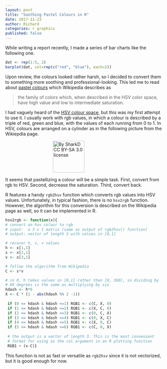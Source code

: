 ```yaml
---
layout: post
title: "Soothing Pastel Colours in R"
date: 2017-11-23
author: Richard
categories: r graphics
published: false
---
```

While writing a report recently, I made a series of bar charts like the following one.

```r
dat <- rep(1:5, 2)
barplot(dat, col=rep(c("red", "blue"), each=2))
```

Upon review, the colours looked rather harsh, so I decided to convert them to something more soothing and professional-looking.
This led me to read about [pastel colours](https://en.wikipedia.org/wiki/Pastel_(color)) which Wikipedia describes as

> the family of colors which, when described in the HSV color space, have high value and low to intermediate saturation.

I had vaguely heard of the [HSV colour space](https://en.wikipedia.org/wiki/HSL_and_HSV), but this was my first attempt to use it. I 
usually work with rgb values, in which a colour is described by a triple of red, green and blue, with the values of each running from 
0 to 1. In HSV, colours are arranged on a cylinder as in the following picture from the Wikiepdia page.

<div style="width:40%; margin:0 auto;">
 <img src="https://upload.wikimedia.org/wikipedia/commons/0/0d/HSV_color_solid_cylinder_alpha_lowgamma.png" height=100 width=100 
 alt="By SharkD CC BY-SA 3.0 license"/>
</div>

It seems that pastellizing a colour will be a simple task. First, convert from rgb to HSV. Second, decrease the saturation. Third, 
convert back.

R features a handy `rgb2hsv` function which converts rgb values into HSV values. Unfortunately, in typical fashion, there is no
`hsv2rgb` function. However, the algorithm for this conversion is described on the Wikipedia page as well, so it can be implemented
in R.

```r
hsv2rgb <- function(x){  
# convert an hsv colour to rgb  
# input:  a 3 x 1 matrix (same as output of rgb2hsv() function)  
# output: vector of length 3 with values in [0,1]    

# recover h, s, v values  
h <- x[1,1]  
s <- x[2,1]  
v <- x[3,1]    

# follow the algorithm from Wikipedia  
C <- s*v   

# in R, h takes values in [0,1] rather than [0, 360], so dividing by  
# 60 degrees is the same as multiplying by six  
hdash <- h*6  
X <- C * (1 - abs(hdash %% 2 -1))
  
 if (0 <= hdash & hdash <=1) RGB1 <- c(C, X, 0)  
 if (1 <= hdash & hdash <=2) RGB1 <- c(X, C, 0)  
 if (2 <= hdash & hdash <=3) RGB1 <- c(0, C, X)  
 if (3 <= hdash & hdash <=4) RGB1 <- c(0, X, C)  
 if (4 <= hdash & hdash <=5) RGB1 <- c(X, 0, C)  
 if (5 <= hdash & hdash <=6) RGB1 <- c(C, 0, X)    
 
 # the output is a vector of length 3. This is the most convenient  
 # format for using as the col argument in an R plotting function  
 RGB1 + (v-C)}
```
This function is not as fast or versatile as `rgb2hsv` since it is not vectorized, but it is good enough for now. 
